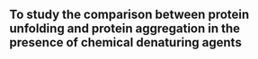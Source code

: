 ## To study the comparison between protein unfolding and protein aggregation in the presence of chemical denaturing agents
